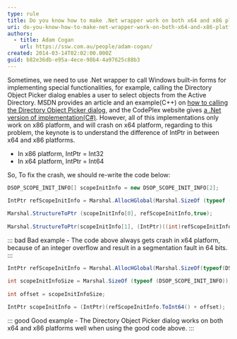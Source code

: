 ```yaml
---
type: rule
title: Do you know how to make .Net wrapper work on both x64 and x86 platforms?
uri: do-you-know-how-to-make-net-wrapper-work-on-both-x64-and-x86-platforms
authors:
  - title: Adam Cogan
    url: https://ssw.com.au/people/adam-cogan/
created: 2014-03-14T02:02:00.000Z
guid: b82e36db-e95a-4ece-98b4-4a97625c88b3
---
```

Sometimes, we need to use .Net wrapper to call Windows built-in forms for implementing special functionalities, for example, calling the Directory Object Picker dialog enables a user to select objects from the Active Directory. MSDN provides an article and an example(C++) on [how to calling the Directory Object Picker dialog](https://ssw.com.au/ssw/redirect/msdn/DirectoryObjectPicker.htm), and the CodePlex website gives [a .Net version of implementation(C#)](https://ssw.com.au/ssw/redirect/codeplex/ActiveDirectoryCommonDialogs.htm). However, all of this implementations only work on x86 platform, and will crash on x64 platform, regarding to this problem, the keynote is to understand the difference of IntPtr in between x64 and x86 platforms. 
<!--endintro-->
- In x86 platform, IntPtr = Int32  
- In x64 platform, IntPtr = Int64 
 
So, To fix the crash, we should re-write the code below: 

```cs 
DSOP_SCOPE_INIT_INFO[] scopeInitInfo = new DSOP_SCOPE_INIT_INFO[2]; 

IntPtr refScopeInitInfo = Marshal.AllocHGlobal(Marshal.SizeOf (typeof (DSOP_SCOPE_INIT_INFO)) * 2);
   
Marshal.StructureToPtr (scopeInitInfo[0], refScopeInitInfo,true);
 
Marshal.StructureToPtr(scopeInitInfo[1], (IntPtr)((int)refScopeInitInfo + Marshal.SizeOf(typeof(DSOP_SCOPE_INIT_INFO))), true);
```
::: bad
Bad example - The code above always gets crash in x64 platform, because of an integer overflow and result in a segmentation fault in 64 bits.
:::

```cs
IntPtr refScopeInitInfo = Marshal.AllocHGlobal(Marshal.SizeOf(typeof(DSOP_SCOPE_INIT_INFO)) * 2);

int scopeInitInfoSize = Marshal.SizeOf (typeof (DSOP_SCOPE_INIT_INFO));
 
int offset = scopeInitInfoSize;
 
IntPtr scopeInitInfo = (IntPtr)(refScopeInitInfo.ToInt64() + offset);
```
::: good
Good example - The Directory Object Picker dialog works on both x64 and x86 platforms well when using the good code above.
:::
